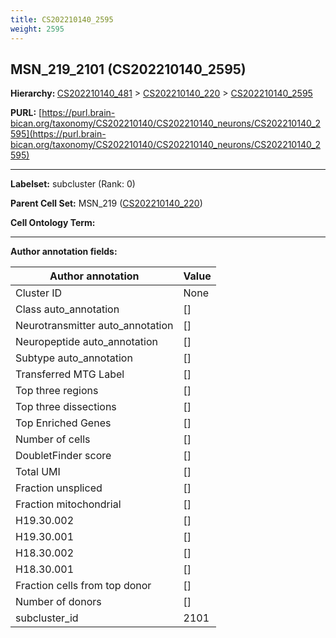 ```yaml
---
title: CS202210140_2595
weight: 2595
---
```

## MSN_219_2101 (CS202210140_2595)
<b>Hierarchy: </b>
[CS202210140_481](../CS202210140_481) >
[CS202210140_220](../CS202210140_220) >
[CS202210140_2595](../CS202210140_2595)

**PURL:** [https://purl.brain-bican.org/taxonomy/CS202210140/CS202210140_neurons/CS202210140_2595](https://purl.brain-bican.org/taxonomy/CS202210140/CS202210140_neurons/CS202210140_2595)

---


**Labelset:** subcluster (Rank: 0)

**Parent Cell Set:** MSN_219 ([CS202210140_220](../CS202210140_220))



**Cell Ontology Term:** 

[MARKER GENES.]: #


---

[TRANSFERRED ANNOTATIONS.]: #


[AUTHOR ANNOTATION FIELDS.]: #


**Author annotation fields:**

| Author annotation | Value |
|-------------------|-------|
|Cluster ID|None|
|Class auto_annotation|[]|
|Neurotransmitter auto_annotation|[]|
|Neuropeptide auto_annotation|[]|
|Subtype auto_annotation|[]|
|Transferred MTG Label|[]|
|Top three regions|[]|
|Top three dissections|[]|
|Top Enriched Genes|[]|
|Number of cells|[]|
|DoubletFinder score|[]|
|Total UMI|[]|
|Fraction unspliced|[]|
|Fraction mitochondrial|[]|
|H19.30.002|[]|
|H19.30.001|[]|
|H18.30.002|[]|
|H18.30.001|[]|
|Fraction cells from top donor|[]|
|Number of donors|[]|
|subcluster_id|2101|
